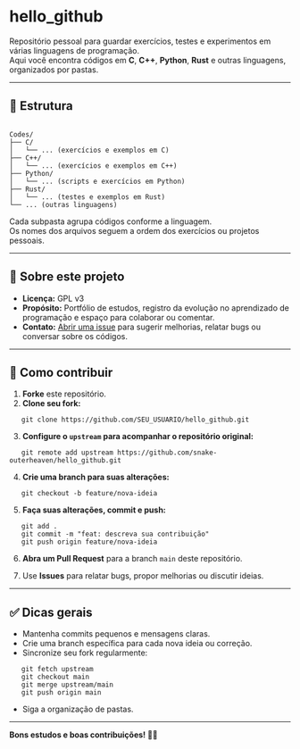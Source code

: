 # hello_github

Repositório pessoal para guardar exercícios, testes e experimentos em várias linguagens de programação.  
Aqui você encontra códigos em **C**, **C++**, **Python**, **Rust** e outras linguagens, organizados por pastas.

---

## 📂 Estrutura

```

Codes/
├── C/
│   └── ... (exercícios e exemplos em C)
├── C++/
│   └── ... (exercícios e exemplos em C++)
├── Python/
│   └── ... (scripts e exercícios em Python)
├── Rust/
│   └── ... (testes e exemplos em Rust)
└── ... (outras linguagens)

```



Cada subpasta agrupa códigos conforme a linguagem.  
Os nomes dos arquivos seguem a ordem dos exercícios ou projetos pessoais.

---

## 📌 Sobre este projeto

- **Licença:** GPL v3
- **Propósito:** Portfólio de estudos, registro da evolução no aprendizado de programação e espaço para colaborar ou comentar.
- **Contato:** [Abrir uma issue](https://github.com/snake-outerheaven/hello_github/issues) para sugerir melhorias, relatar bugs ou conversar sobre os códigos.

---

## 🤝 Como contribuir

1. **Forke** este repositório.
2. **Clone seu fork:**
```
   git clone https://github.com/SEU_USUARIO/hello_github.git
```
3. **Configure o `upstream` para acompanhar o repositório original:**
```
   git remote add upstream https://github.com/snake-outerheaven/hello_github.git
```
4. **Crie uma branch para suas alterações:**
```
   git checkout -b feature/nova-ideia
```
5. **Faça suas alterações, commit e push:**
```
   git add .
   git commit -m "feat: descreva sua contribuição"
   git push origin feature/nova-ideia
```
6. **Abra um Pull Request** para a branch `main` deste repositório.

7. Use **Issues** para relatar bugs, propor melhorias ou discutir ideias.

---

## ✅ Dicas gerais

- Mantenha commits pequenos e mensagens claras.
- Crie uma branch específica para cada nova ideia ou correção.
- Sincronize seu fork regularmente:
```
   git fetch upstream
   git checkout main
   git merge upstream/main
   git push origin main
```
- Siga a organização de pastas.

---

**Bons estudos e boas contribuições! 🚀✨**
